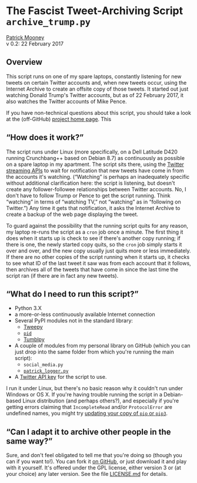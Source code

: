The Fascist Tweet-Archiving Script `archive_trump.py`
=====================================================

<a rel="me" href="http://patrickbrianmooney.nfshost.com/~patrick/">Patrick Mooney</a><br />
v 0.2: 22 February 2017

Overview
--------

This script runs on one of my spare laptops, constantly listening for new tweets on certain Twitter accounts and, when new tweets occur, using the Internet Archive to create an offsite copy of those tweets. It started out just watching Donald Trump's Twitter accounts, but as of 22 February 2017, it also watches the Twitter accounts of Mike Pence.

If you have non-technical questions about this script, you should take a look at the (off-GitHub) <a rel="me" href="">project home page</a>. This 

“How does it work?”
-------------------

The script runs under Linux (more specifically, on a Dell Latitude D420 running Crunchbang++ based on Debian 8.7) as continuously as possible on a spare laptop in my apartment. The script sits there, using the [Twitter streaming APIs](https://dev.twitter.com/streaming/overview) to wait for notification that new tweets have come in from the accounts it's watching. (“Watching” is perhaps an inadequately specific without additional clarification here: the script is listening, but doesn't create any follower-followee relationships between Twitter accounts. No, I don't have to follow Trump or Pence to get the script running. Think “watching” in terms of “watching TV,” not “watching” as in “following on Twitter.”) Any time it gets that notification, it asks the Internet Archive to create a backup of the web page displaying the tweet.

To guard against the possibility that the running script quits for any reason, my laptop re-runs the script as a `cron` job once a minute. The first thing it does when it starts up is check to see if there's another copy running; if there is one, the newly started copy quits, so the `cron` job simply starts it over and over, and the new copy usually just quits more or less immediately. If there are no other copies of the script running when it starts up, it checks to see what ID of the last tweet it saw was from each account that it follows, then archives all of the tweets that have come in since the last time the script ran (if there are in fact any new tweets).

“What do I need to run this script?”
------------------------------------

-   Python 3.X
-   a more-or-less continuously available Internet connection
-   Several PyPI modules not in the standard library:
    -   [Tweepy](http://www.tweepy.org)
    -   [`pid`](https://pypi.python.org/pypi/pid/)
    -   [Tumblpy](https://github.com/michaelhelmick/python-tumblpy)
-   A couple of modules from my personal library on GitHub (which you can just drop into the same folder from which you're running the main script):
    -   `social_media.py`
    -   [`patrick_logger.py`](https://github.com/patrick-brian-mooney/python-personal-library/blob/master/patrick_logger.py)
-   A [Twitter API key](http://stackoverflow.com/questions/1808855/getting-new-twitter-api-consumer-and-secret-keys) for the script to use.

I run it under Linux, but there's no basic reason why it couldn't run under Windows or OS X. If you're having trouble running the script in a Debian-based Linux distribution (and perhaps others?), and especially if you're getting errors claiming that `IncompleteRead` and/or `ProtocolError` are undefined names, you might try [updating your copy of `pip` or `pip3`](http://stackoverflow.com/questions/27341064/how-do-i-fix-importerror-cannot-import-name-incompleteread).

“Can I adapt it to archive other people in the same way?”
---------------------------------------------------------

Sure, and don't feel obligated to tell me that you're doing so (though you can if you want to!). You can fork it [on GitHub](https://github.com/patrick-brian-mooney/archive-trump), or just download it and play with it yourself. It's offered under the GPL license, either version 3 or (at your choice) any later version. See the file [LICENSE.md](https://github.com/patrick-brian-mooney/archive-trump/blob/master/LICENSE.md) for details.

